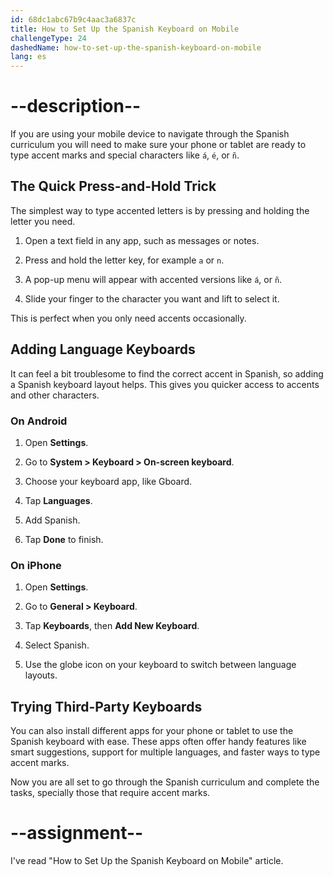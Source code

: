 ```yaml
---
id: 68dc1abc67b9c4aac3a6837c
title: How to Set Up the Spanish Keyboard on Mobile
challengeType: 24
dashedName: how-to-set-up-the-spanish-keyboard-on-mobile
lang: es
---
```


# --description--

If you are using your mobile device to navigate through the Spanish curriculum you will need to make sure your phone or tablet are ready to type accent marks and special characters like `á`, `é`, or `ñ`.

## The Quick Press-and-Hold Trick  

The simplest way to type accented letters is by pressing and holding the letter you need.  

1. Open a text field in any app, such as messages or notes.

2. Press and hold the letter key, for example `a` or `n`.

3. A pop-up menu will appear with accented versions like `á`, or `ñ`.

4. Slide your finger to the character you want and lift to select it.  

This is perfect when you only need accents occasionally.  


## Adding Language Keyboards  

It can feel a bit troublesome to find the correct accent in Spanish, so adding a Spanish keyboard layout helps. This gives you quicker access to accents and other characters.


### On Android  

1. Open **Settings**.

2. Go to **System > Keyboard > On-screen keyboard**.

3. Choose your keyboard app, like Gboard.

4. Tap **Languages**.

5. Add Spanish.

6. Tap **Done** to finish.  


### On iPhone  

1. Open **Settings**.

2. Go to **General > Keyboard**.

3. Tap **Keyboards**, then **Add New Keyboard**.

4. Select Spanish.

5. Use the globe icon on your keyboard to switch between language layouts.


## Trying Third-Party Keyboards  

You can also install different apps for your phone or tablet to use the Spanish keyboard with ease. These apps often offer handy features like smart suggestions, support for multiple languages, and faster ways to type accent marks.

Now you are all set to go through the Spanish curriculum and complete the tasks, specially those that require accent marks.

# --assignment--

I've read "How to Set Up the Spanish Keyboard on Mobile" article.
